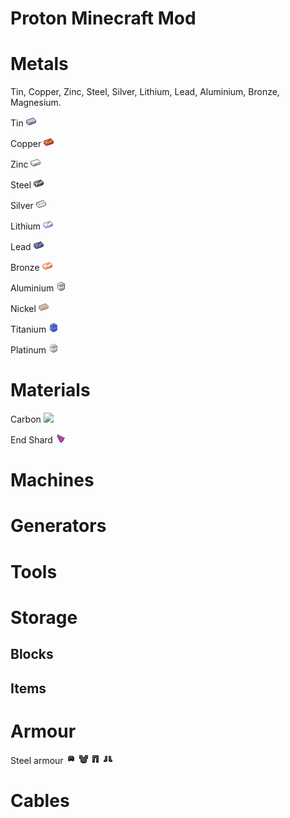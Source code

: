 # Proton Minecraft Mod

# Metals
Tin, Copper, Zinc, Steel, Silver, Lithium, Lead, Aluminium, Bronze, Magnesium.

Tin
![](https://github.com/GregBraam/proton/blob/master/src/main/resources/assets/proton/textures/item/tin_ingot.png)

Copper
![](https://github.com/GregBraam/proton/blob/master/src/main/resources/assets/proton/textures/item/copper_ingot.png)

Zinc
![](https://github.com/GregBraam/proton/blob/master/src/main/resources/assets/proton/textures/item/zinc_ingot.png)

Steel
![](https://github.com/GregBraam/proton/blob/master/src/main/resources/assets/proton/textures/item/steel_ingot.png)

Silver
![](https://github.com/GregBraam/proton/blob/master/src/main/resources/assets/proton/textures/item/silver_ingot.png)

Lithium
![](https://github.com/GregBraam/proton/blob/master/src/main/resources/assets/proton/textures/item/lithium_ingot.png)

Lead
![](https://github.com/GregBraam/proton/blob/master/src/main/resources/assets/proton/textures/item/lead_ingot.png)

Bronze
![](https://github.com/GregBraam/proton/blob/master/src/main/resources/assets/proton/textures/item/bronze_ingot.png)

Aluminium
![](https://github.com/GregBraam/proton/blob/master/src/main/resources/assets/proton/textures/item/aluminium_ingot.png)

Nickel
![](https://github.com/GregBraam/proton/blob/master/src/main/resources/assets/proton/textures/item/nickel_ingot.png)

Titanium
![](https://github.com/GregBraam/proton/blob/master/src/main/resources/assets/proton/textures/item/titanium_ingot.png)

Platinum
![](https://github.com/GregBraam/proton/blob/master/src/main/resources/assets/proton/textures/item/platinum_ingot.png)

# Materials 

Carbon
![](https://github.com/GregBraam/proton/tree/master/src/main/resources/assets/proton/textures/item/carbon.png)

End Shard
![](https://github.com/GregBraam/proton/blob/master/src/main/resources/assets/proton/textures/item/end_shard.png)

# Machines

# Generators

# Tools

# Storage
## Blocks
## Items

# Armour

Steel armour
![](https://github.com/GregBraam/proton/blob/master/src/main/resources/assets/proton/textures/item/steel_helmet.png)
![](https://github.com/GregBraam/proton/blob/master/src/main/resources/assets/proton/textures/item/steel_chestplate.png)
![](https://github.com/GregBraam/proton/blob/master/src/main/resources/assets/proton/textures/item/steel_leggings.png)
![](https://github.com/GregBraam/proton/blob/master/src/main/resources/assets/proton/textures/item/steel_boots.png)

# Cables
